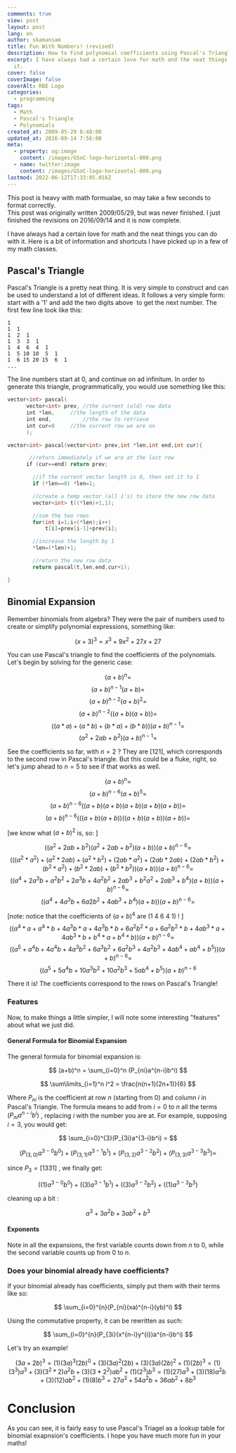```yaml
---
comments: true
view: post
layout: post
lang: en
author: skamansam
title: Fun With Numbers! (revised)
description: How to Find polynomial coefficients using Pascal's Triangle
excerpt: I have always had a certain love for math and the neat things you can do with
  it.
cover: false
coverImage: false
coverAlt: RBE Logo
categories:
  - programming
tags:
  - Math
  - Pascal's Triangle
  - Polynomials
created_at: 2009-05-29 8:48:00
updated_at: 2016-09-14 7:56:00
meta:
  - property: og:image
    content: /images/GSoC-logo-horizontal-800.png
  - name: twitter:image
    content: /images/GSoC-logo-horizontal-800.png
lastmod: 2022-06-12T17:33:05.016Z
---
```


<link rel="stylesheet" href="https://cdnjs.cloudflare.com/ajax/libs/KaTeX/0.5.1/katex.min.css">

<div class='notice'>
  This post is heavy with math formualae, so may take a few seconds to format correctly.
</div>

<div class='notice'>
  This post was originally written 2009/05/29, but was never finished. I just
  finished the revisions on 2016/09/14 and it is now complete.
</div>

I have always had a certain love for math and the neat things you can do with it. Here is a bit of information and shortcuts I have picked up in a few of my math classes.

## Pascal's Triangle
Pascal's Triangle is a pretty neat thing. It is very simple to construct and can be used to understand a lot of different ideas. It follows a very simple form: start with a '1' and add the two digits above  to get the next number. The first few line look like this:

<div class='center'>

```
1
1  1
1  2  1
1  3  3  1
1  4  6  4  1
1  5 10 10  5  1
1  6 15 20 15  6  1
...
```

</div>

The line numbers start at 0, and continue on ad infinitum. In order to generate this triangle, programmatically, you would use something like this:

```cpp
vector<int> pascal(
      vector<int> prev, //the current (old) row data
      int *len,		//the length of the data
      int end,			//the row to retrieve
      int cur=0		//the current row we are on
      );

vector<int> pascal(vector<int> prev,int *len,int end,int cur){

       //return immediately if we are at the last row
      if (cur==end) return prev;

     	//if the current vector length is 0, then set it to 1
      	if (*len==0) *len=1;

      	//create a temp vector (all 1's) to store the new row data
      	vector<int> t((*len)+1,1);

      	//sum the two rows
      	for(int i=1;i<(*len);i++)
            t[i]=prev[i-1]+prev[i];

      	//increase the length by 1
      	*len=(*len)+1;

      	//return the new row data
      	return pascal(t,len,end,cur+1);

}
```

## Binomial Expansion
Remember binomials from algebra? They were the pair of numbers used to create or simplify polynomial expressions, something like:

$$ 
( x + 3 )^3 = x^3 + 9x^2 + 27x + 27 
$$

You can use Pascal's triangle to find the coefficients of the polynomials. Let's begin by solving for the generic  case:

$$
(a+b)^n = 
$$
$$
(a+b)^{n-1}(a+b) = 
$$
$$
(a+b)^{n-2}(a+b)^2 = 
$$
$$
(a+b)^{n-2}((a+b)(a+b)) = 
$$
$$
( (a*a) + (a*b) + (b*a) + (b*b) )(a+b)^{n-1} = 
$$
$$
(a^2+2ab+b^2)(a+b)^{n-1} = 
$$

See the coefficients so far, with $n = 2$ ? They are $[1 2 1]$, which corresponds
to the second row in Pascal's triangle. But this could be a fluke, right, so
let's jump ahead to $n = 5$ to see if that works as well.


$$
(a+b)^n = 
$$
$$
(a+b)^{n-6}(a+b)^5 = 
$$
$$
(a+b)^{n-6}( (a+b) (a+b) (a+b) (a+b) (a+b) ) = 
$$
$$
(a+b)^{n-6}( ( (a+b)(a+b) )( (a+b)(a+b) ) (a+b) ) = 
$$

[we know what $(a+b)^2$ is, so: ]

$$
(( a^2+2ab+b^2 )( a^2+2ab+b^2 )(a+b) )(a+b)^{n-6} =
$$
$$
( ( (a^2*a^2)+(a^2*2ab) + (a^2*b^2) + ( 2ab*a^2) + (2ab*2ab) + (2ab*b^2) + (b^2*a^2)+(b^2*2ab) + (b^2*b^2) ) (a+b) )(a+b)^{n-6} = 
$$
$$
( ( a^4 + 2a^3b+ a^2b^2 + 2a^3b + 4a^2b^2 + 2ab^3 + b^2a^2 + 2ab^3+ b^4) (a+b) )(a+b)^{n-6} =
$$
$$
( ( a^4 + 4a^3b + 6a2b^2 + 4ab^3+b^4) (a+b) )(a+b)^{n-6} = 
$$

[note: notice that the coefficients of $(a+b)^4$ are (1 4 6 4 1) ! ]
$$
( ( a^4*a + a^4*b + 4a^3b*a + 4a^3b*b + 6a^2b^2*a + 6a^2b^2*b + 4ab^3*a + 4ab^3*b + b^4*a+b^4*b))(a+b)^{n-6} =
$$
$$
( ( a^5 + a^4b + 4a^4b + 4a^3b^2 + 6a^3b^2 + 6a^2b^3 + 4a^2b^3 + 4ab^4 + ab^4+b^5))(a+b)^{n-6}=
$$
$$
( ( a^5 +5a^4b + 10a^3b^2 + 10a^2b^3 + 5ab^4 + b^5)(a+b)^{n-6}
$$


There it is! The coefficients correspond to the rows on Pascal's Triangle!

### Features
Now, to make things a little simpler, I will note some interesting "features" about what we just did.

#### General Formula for Binomial Expansion
The general formula for binomial expansion is:

$$
(a+b)^n = \sum_{i=0}^n (P_{ni}a^{n-i}b^i)
$$

$$
\sum\limits_{i=1}^n i^2 = \frac{n(n+1)(2n+1)}{6}
$$

Where $P_{ni}$ is the coefficient at row $n$ (starting from 0) and column $i$ in
Pascal's Triangle. The formula means to add from $i=0$ to $n$ all the terms
$(P_{ni}a^{n-i}b^i)$ , replacing $i$ with the number you are at. For example,
supposing $i=3$, you would get:


$$
\sum_{i=0}^{3}(P_{3i}a^{3-i}b^i) = 
$$

$$
(P_{(3,0)}a^{3-0}b^0) + (P_{(3,1)}a^{3-1}b^1) + (P_{(3,2)}a^{3-2}b^2) + (P_{(3,3)}a^{3-3}b^3) = 
$$

since $P_3 = [1 3 3 1]$ , we finally get:

$$
((1)a^{3-0}b^0) + ((3)a^{3-1}b^1) + ((3)a^{3-2}b^2) + ((1)a^{3-3}b^3) 
$$

cleaning up a bit :

$$
a^3 + 3a^2b + 3ab^2 + b^3
$$


#### Exponents
Note in all the expansions, the first variable counts down from $n$ to $0$, while the second variable counts up from $0$ to $n$.

### Does your binomial already have coefficients?
If your binomial already has coefficients, simply put them with their terms like so:

$$
\sum_{i=0}^{n}(P_{ni}(xa)^{n-i}(yb)^i)
$$

Using the commutative property, it can be rewritten as such:

$$
\sum_{i=0}^{n}(P_{3i}(x^{n-i}y^{i})a^{n-i}b^i) 
$$

Let's try an example!

$$
(3a+2b)^3 =
(1)(3a)^{3}(2b)^0 + (3)(3a)^{2}(2b) + (3)(3a)(2b)^2 + (1)(2b)^3 =
(1)(3^3)a^3 + (3)(3^2*2)a^{2}b + (3)(3*2^2)ab^2 + (1)(2^3)b^3 =
(1)(27)a^3 + (3)(18)a^{2}b + (3)(12)ab^2 + (1)(8)b^3 =
27a^3 + 54a^{2}b + 36ab^2 + 8b^3
$$

# Conclusion

As you can see, it is fairly easy to use Pascal's Triagel as a lookup table for
binomial exapnsion's coefficients. I hope you have much more fun in your maths!
